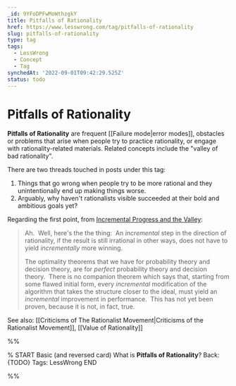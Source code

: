 ```yaml
---
_id: 9YFoDPFwMoWthzgkY
title: Pitfalls of Rationality
href: https://www.lesswrong.com/tag/pitfalls-of-rationality
slug: pitfalls-of-rationality
type: tag
tags:
  - LessWrong
  - Concept
  - Tag
synchedAt: '2022-09-01T09:42:29.525Z'
status: todo
---
```


# Pitfalls of Rationality

**Pitfalls of Rationality** are frequent [[Failure mode|error modes]], obstacles or problems that arise when people try to practice rationality, or engage with rationality-related materials. Related concepts include the "valley of bad rationality".

There are two threads touched in posts under this tag:

1. Things that go wrong when people try to be more rational and they unintentionally end up making things worse.
2. Arguably, why haven't rationalists visible succeeded at their bold and ambitious goals yet?

Regarding the first point, from [Incremental Progress and the Valley](https://www.lesswrong.com/posts/oZNXmHcdhb4m7vwsv/incremental-progress-and-the-valley):

> Ah.  Well, here's the the thing:  An *incremental* step in the direction of rationality, if the result is still irrational in other ways, does not have to yield *incrementally* more winning.
>
> The optimality theorems that we have for probability theory and decision theory, are for *perfect* probability theory and decision theory.  There is no companion theorem which says that, starting from some flawed initial form, every *incremental* modification of the algorithm that takes the structure closer to the ideal, must yield an *incremental* improvement in performance.  This has not yet been proven, because it is not, in fact, true.

See also: [[Criticisms of The Rationalist Movement|Criticisms of the Rationalist Movement]], [[Value of Rationality]]


%%

% START
Basic (and reversed card)
What is **Pitfalls of Rationality**?
Back: {TODO}
Tags: LessWrong
END
<!--ID: 1663156975958-->


%%
	
